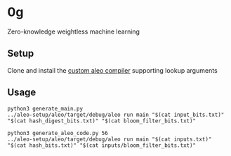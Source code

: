 # 0g

Zero-knowledge weightless machine learning

## Setup

Clone and install the [custom aleo compiler](git@github.com:zkp-gravity/aleo-setup.git) supporting lookup arguments

## Usage
```
python3 generate_main.py
../aleo-setup/aleo/target/debug/aleo run main "$(cat input_bits.txt)" "$(cat hash_digest_bits.txt)" "$(cat bloom_filter_bits.txt)" 
```

```
python3 generate_aleo_code.py 56
../aleo-setup/aleo/target/debug/aleo run main "$(cat inputs.txt)" "$(cat hash_bits.txt)" "$(cat inputs/bloom_filter_bits.txt)"
```
